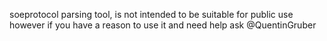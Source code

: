 soeprotocol parsing tool, is not intended to be suitable for public use however if you have a reason to use it and need help ask @QuentinGruber